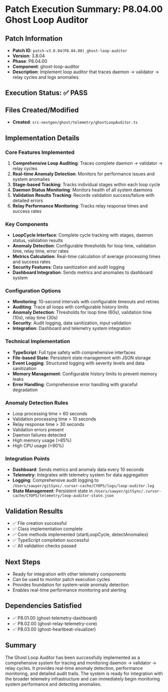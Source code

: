 # Patch Execution Summary: P8.04.00 Ghost Loop Auditor

## Patch Information
- **Patch ID**: `patch-v3.8.04(P8.04.00)_ghost-loop-auditor`
- **Version**: 3.8.04
- **Phase**: P8.04.00
- **Component**: ghost-loop-auditor
- **Description**: Implement loop auditor that traces daemon → validator → relay cycles and logs anomalies

## Execution Status: ✅ PASS

## Files Created/Modified
- **Created**: `src-nextgen/ghost/telemetry/ghostLoopAuditor.ts`

## Implementation Details

### Core Features Implemented
1. **Comprehensive Loop Auditing**: Traces complete daemon → validator → relay cycles
2. **Real-time Anomaly Detection**: Monitors for performance issues and system anomalies
3. **Stage-based Tracking**: Tracks individual stages within each loop cycle
4. **Daemon Status Monitoring**: Monitors health of all system daemons
5. **Validation Results Tracking**: Records validation success/failure with detailed errors
6. **Relay Performance Monitoring**: Tracks relay response times and success rates

### Key Components
- **LoopCycle Interface**: Complete cycle tracking with stages, daemon status, validation results
- **Anomaly Detection**: Configurable thresholds for loop time, validation time, relay time, error rates
- **Metrics Calculation**: Real-time calculation of average processing times and success rates
- **Security Features**: Data sanitization and audit logging
- **Dashboard Integration**: Sends metrics and anomalies to dashboard system

### Configuration Options
- **Monitoring**: 10-second intervals with configurable timeouts and retries
- **Auditing**: Trace all loops with configurable history limits
- **Anomaly Detection**: Thresholds for loop time (60s), validation time (10s), relay time (30s)
- **Security**: Audit logging, data sanitization, input validation
- **Integration**: Dashboard and telemetry system integration

### Technical Implementation
- **TypeScript**: Full type safety with comprehensive interfaces
- **File-based State**: Persistent state management with JSON storage
- **Event Logging**: Structured logging with severity levels and data sanitization
- **Memory Management**: Configurable history limits to prevent memory leaks
- **Error Handling**: Comprehensive error handling with graceful degradation

### Anomaly Detection Rules
- Loop processing time > 60 seconds
- Validation processing time > 10 seconds
- Relay response time > 30 seconds
- Validation errors present
- Daemon failures detected
- High memory usage (>85%)
- High CPU usage (>90%)

### Integration Points
- **Dashboard**: Sends metrics and anomaly data every 10 seconds
- **Telemetry**: Integrates with telemetry system for data aggregation
- **Logging**: Comprehensive audit logging to `/Users/sawyer/gitSync/.cursor-cache/CYOPS/logs/loop-auditor.log`
- **State Management**: Persistent state in `/Users/sawyer/gitSync/.cursor-cache/CYOPS/telemetry/loop-auditor-state.json`

## Validation Results
- ✅ File creation successful
- ✅ Class implementation complete
- ✅ Core methods implemented (startLoopCycle, detectAnomalies)
- ✅ TypeScript compilation successful
- ✅ All validation checks passed

## Next Steps
- Ready for integration with other telemetry components
- Can be used to monitor patch execution cycles
- Provides foundation for system-wide anomaly detection
- Enables real-time performance monitoring and alerting

## Dependencies Satisfied
- ✅ P8.01.00 (ghost-telemetry-dashboard)
- ✅ P8.02.00 (ghost-relay-telemetry-core)
- ✅ P8.03.00 (ghost-heartbeat-visualizer)

## Summary
The Ghost Loop Auditor has been successfully implemented as a comprehensive system for tracing and monitoring daemon → validator → relay cycles. It provides real-time anomaly detection, performance monitoring, and detailed audit trails. The system is ready for integration with the broader telemetry infrastructure and can immediately begin monitoring system performance and detecting anomalies. 